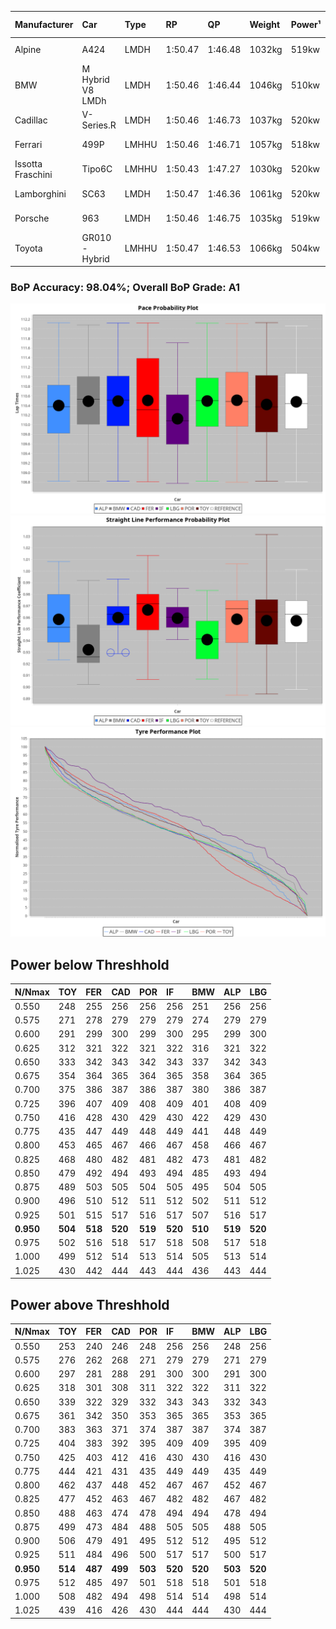 |Manufacturer|Car|Type|RP|QP|Weight|Power¹|Threshhold|PINC|Power²|E/Stint|AVG Vmax|FDS|RDLC|L/Stint|BOP-Grade|ModelAccuracy|ModelPoints|Match%|
|:-|:-|:-|:-|:-|:-|:-|:-|:-|:-|:-|:-|:-|:-|:-|:-|:-|:-|:-|
|Alpine|A424|LMDH|1:50.47|1:46.48|1032kg|519kw|210.0kph|-3%|503kw|902MJ|282.10kph-300.50kph|-|1.03|33|~A1|81.46%|523|100.00%|
|BMW|M Hybrid V8 LMDh|LMDH|1:50.46|1:46.44|1046kg|510kw|210.0kph|2%|520kw|899MJ|278.86kph-299.96kph|-|1.02|33|~A1|98.60%|1690|100.00%|
|Cadillac|V-Series.R|LMDH|1:50.46|1:46.73|1037kg|520kw|210.0kph|-4%|499kw|883MJ|276.81kph-298.48kph|-|1.02|33|~A1|98.38%|1765|96.94%|
|Ferrari|499P|LMHHU|1:50.46|1:46.71|1057kg|518kw|210.0kph|-6%|487kw|886MJ|279.10kph-299.00kph|190kph|1.03|33|~A1|92.24%|2247|100.00%|
|Issotta Fraschini|Tipo6C|LMHHU|1:50.43|1:47.27|1030kg|520kw|210.0kph|0%|520kw|917MJ|284.83kph-294.35kph|140kph|1.08|33|+A2|66.67%|96|92.39%|
|Lamborghini|SC63|LMDH|1:50.47|1:46.36|1061kg|520kw|210.0kph|0%|520kw|901MJ|279.39kph-295.60kph|-|1.03|33|~A1|96.77%|419|95.00%|
|Porsche|963|LMDH|1:50.46|1:46.75|1035kg|519kw|210.0kph|-3%|503kw|894MJ|278.87kph-299.78kph|-|1.02|33|~A1|96.81%|5438|100.00%|
|Toyota|GR010 - Hybrid|LMHHU|1:50.47|1:46.53|1066kg|504kw|210.0kph|2%|514kw|901MJ|278.18kph-306.68kph|190kph|1.03|33|~A1|86.04%|1751|100.00%|

### BoP Accuracy: 98.04%; Overall BoP Grade: A1
![PACECHART](./IMG/AUTO.png)
![STRAIGHTLINEPERFORMANCECHART](./IMG/AUTO_sp.png)
![TYREPERFORMANCECHART](./IMG/AUTO_tw.png)

## Power below Threshhold
|N/Nmax|TOY|FER|CAD|POR|IF|BMW|ALP|LBG|
|:-|:-|:-|:-|:-|:-|:-|:-|:-|
|0.550|248|255|256|256|256|251|256|256|
|0.575|271|278|279|279|279|274|279|279|
|0.600|291|299|300|299|300|295|299|300|
|0.625|312|321|322|321|322|316|321|322|
|0.650|333|342|343|342|343|337|342|343|
|0.675|354|364|365|364|365|358|364|365|
|0.700|375|386|387|386|387|380|386|387|
|0.725|396|407|409|408|409|401|408|409|
|0.750|416|428|430|429|430|422|429|430|
|0.775|435|447|449|448|449|441|448|449|
|0.800|453|465|467|466|467|458|466|467|
|0.825|468|480|482|481|482|473|481|482|
|0.850|479|492|494|493|494|485|493|494|
|0.875|489|503|505|504|505|495|504|505|
|0.900|496|510|512|511|512|502|511|512|
|0.925|501|515|517|516|517|507|516|517|
|**0.950**|**504**|**518**|**520**|**519**|**520**|**510**|**519**|**520**|
|0.975|502|516|518|517|518|508|517|518|
|1.000|499|512|514|513|514|505|513|514|
|1.025|430|442|444|443|444|436|443|444|

## Power above Threshhold
|N/Nmax|TOY|FER|CAD|POR|IF|BMW|ALP|LBG|
|:-|:-|:-|:-|:-|:-|:-|:-|:-|
|0.550|253|240|246|248|256|256|248|256|
|0.575|276|262|268|271|279|279|271|279|
|0.600|297|281|288|291|300|300|291|300|
|0.625|318|301|308|311|322|322|311|322|
|0.650|339|322|329|332|343|343|332|343|
|0.675|361|342|350|353|365|365|353|365|
|0.700|383|363|371|374|387|387|374|387|
|0.725|404|383|392|395|409|409|395|409|
|0.750|425|403|412|416|430|430|416|430|
|0.775|444|421|431|435|449|449|435|449|
|0.800|462|437|448|452|467|467|452|467|
|0.825|477|452|463|467|482|482|467|482|
|0.850|488|463|474|478|494|494|478|494|
|0.875|499|473|484|488|505|505|488|505|
|0.900|506|479|491|495|512|512|495|512|
|0.925|511|484|496|500|517|517|500|517|
|**0.950**|**514**|**487**|**499**|**503**|**520**|**520**|**503**|**520**|
|0.975|512|485|497|501|518|518|501|518|
|1.000|508|482|494|498|514|514|498|514|
|1.025|439|416|426|430|444|444|430|444|
